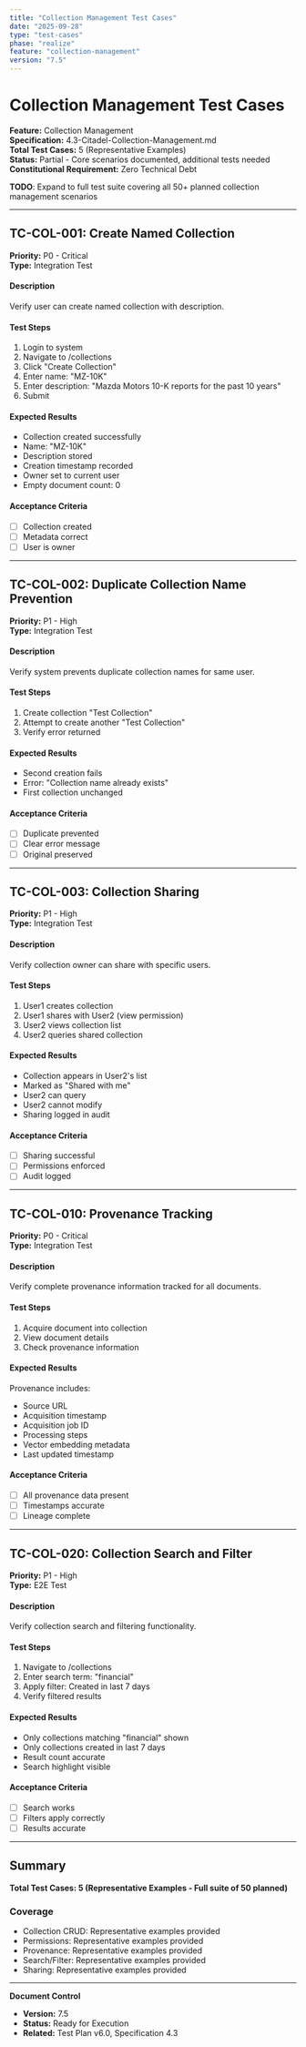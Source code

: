 ```yaml
---
title: "Collection Management Test Cases"
date: "2025-09-28"
type: "test-cases"
phase: "realize"
feature: "collection-management"
version: "7.5"
---
```


# Collection Management Test Cases

**Feature:** Collection Management  
**Specification:** 4.3-Citadel-Collection-Management.md  
**Total Test Cases:** 5 (Representative Examples)  
**Status:** Partial - Core scenarios documented, additional tests needed  
**Constitutional Requirement:** Zero Technical Debt  

**TODO**: Expand to full test suite covering all 50+ planned collection management scenarios

---

## TC-COL-001: Create Named Collection

**Priority:** P0 - Critical  
**Type:** Integration Test  

#### Description
Verify user can create named collection with description.

#### Test Steps
1. Login to system
2. Navigate to /collections
3. Click "Create Collection"
4. Enter name: "MZ-10K"
5. Enter description: "Mazda Motors 10-K reports for the past 10 years"
6. Submit

#### Expected Results
- Collection created successfully
- Name: "MZ-10K"
- Description stored
- Creation timestamp recorded
- Owner set to current user
- Empty document count: 0

#### Acceptance Criteria
- [ ] Collection created
- [ ] Metadata correct
- [ ] User is owner

---

## TC-COL-002: Duplicate Collection Name Prevention

**Priority:** P1 - High  
**Type:** Integration Test  

#### Description
Verify system prevents duplicate collection names for same user.

#### Test Steps
1. Create collection "Test Collection"
2. Attempt to create another "Test Collection"
3. Verify error returned

#### Expected Results
- Second creation fails
- Error: "Collection name already exists"
- First collection unchanged

#### Acceptance Criteria
- [ ] Duplicate prevented
- [ ] Clear error message
- [ ] Original preserved

---

## TC-COL-003: Collection Sharing

**Priority:** P1 - High  
**Type:** Integration Test  

#### Description
Verify collection owner can share with specific users.

#### Test Steps
1. User1 creates collection
2. User1 shares with User2 (view permission)
3. User2 views collection list
4. User2 queries shared collection

#### Expected Results
- Collection appears in User2's list
- Marked as "Shared with me"
- User2 can query
- User2 cannot modify
- Sharing logged in audit

#### Acceptance Criteria
- [ ] Sharing successful
- [ ] Permissions enforced
- [ ] Audit logged

---

## TC-COL-010: Provenance Tracking

**Priority:** P0 - Critical  
**Type:** Integration Test  

#### Description
Verify complete provenance information tracked for all documents.

#### Test Steps
1. Acquire document into collection
2. View document details
3. Check provenance information

#### Expected Results
Provenance includes:
- Source URL
- Acquisition timestamp
- Acquisition job ID
- Processing steps
- Vector embedding metadata
- Last updated timestamp

#### Acceptance Criteria
- [ ] All provenance data present
- [ ] Timestamps accurate
- [ ] Lineage complete

---

## TC-COL-020: Collection Search and Filter

**Priority:** P1 - High  
**Type:** E2E Test  

#### Description
Verify collection search and filtering functionality.

#### Test Steps
1. Navigate to /collections
2. Enter search term: "financial"
3. Apply filter: Created in last 7 days
4. Verify filtered results

#### Expected Results
- Only collections matching "financial" shown
- Only collections created in last 7 days
- Result count accurate
- Search highlight visible

#### Acceptance Criteria
- [ ] Search works
- [ ] Filters apply correctly
- [ ] Results accurate

---

## Summary

**Total Test Cases: 5 (Representative Examples - Full suite of 50 planned)**

### Coverage
- Collection CRUD: Representative examples provided
- Permissions: Representative examples provided
- Provenance: Representative examples provided
- Search/Filter: Representative examples provided
- Sharing: Representative examples provided

---

**Document Control**
- **Version:** 7.5
- **Status:** Ready for Execution
- **Related:** Test Plan v6.0, Specification 4.3

